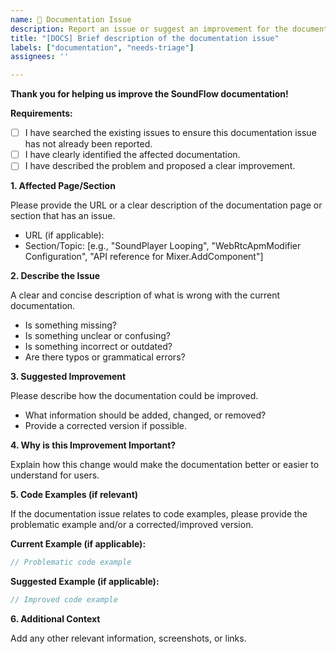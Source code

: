```yaml
---
name: 📖 Documentation Issue
description: Report an issue or suggest an improvement for the documentation
title: "[DOCS] Brief description of the documentation issue"
labels: ["documentation", "needs-triage"]
assignees: ''

---
```


**Thank you for helping us improve the SoundFlow documentation!**

**Requirements:**
*   [ ] I have searched the existing issues to ensure this documentation issue has not already been reported.
*   [ ] I have clearly identified the affected documentation.
*   [ ] I have described the problem and proposed a clear improvement.

**1. Affected Page/Section**

Please provide the URL or a clear description of the documentation page or section that has an issue.
*   URL (if applicable):
*   Section/Topic: [e.g., "SoundPlayer Looping", "WebRtcApmModifier Configuration", "API reference for Mixer.AddComponent"]

**2. Describe the Issue**

A clear and concise description of what is wrong with the current documentation.
*   Is something missing?
*   Is something unclear or confusing?
*   Is something incorrect or outdated?
*   Are there typos or grammatical errors?

**3. Suggested Improvement**

Please describe how the documentation could be improved.
*   What information should be added, changed, or removed?
*   Provide a corrected version if possible.

**4. Why is this Improvement Important?**

Explain how this change would make the documentation better or easier to understand for users.

**5. Code Examples (if relevant)**

If the documentation issue relates to code examples, please provide the problematic example and/or a corrected/improved version.

**Current Example (if applicable):**
```csharp
// Problematic code example
```

**Suggested Example (if applicable):**
```csharp
// Improved code example
```

**6. Additional Context**

Add any other relevant information, screenshots, or links.